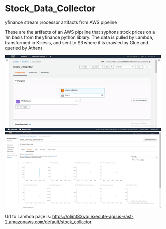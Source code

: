 # Stock_Data_Collector
yfinance stream processor artifacts from AWS pipeline

These are the artifacts of an AWS pipeline that syphons stock prices on a 1m basis from the yfinance python library. The data is pulled by Lambda, transformed in Kinesis, and sent to S3 where it is crawled by Glue and queried by Athena. 

![Image of Data Collector Config](https://github.com/SimulacraAtTanagra/Stock_Data_Collector/blob/master/collector.png?raw=true)
![Image of Kineses Monitoring](https://github.com/SimulacraAtTanagra/Stock_Data_Collector/blob/master/kinesismonitoring.png?raw=true)

Url to Lambda page is: https://oljmt83wqi.execute-api.us-east-2.amazonaws.com/default/stock_collector

